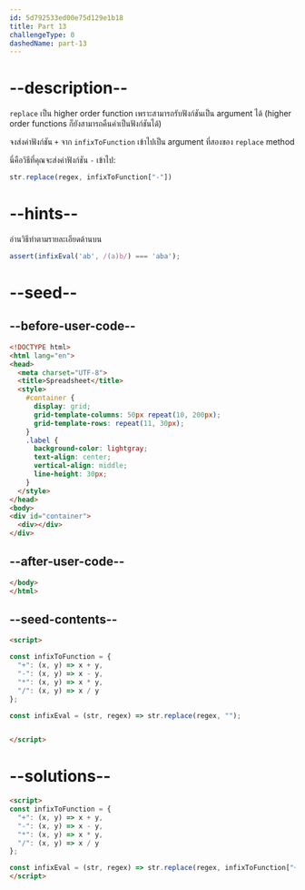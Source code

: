 ```yaml
---
id: 5d792533ed00e75d129e1b18
title: Part 13
challengeType: 0
dashedName: part-13
---
```


# --description--

`replace` เป็น higher order function เพราะสามารถรับฟังก์ชันเป็น argument ได้ (higher order functions ก็ยังสามารถคืนค่าเป็นฟังก์ชันได้)

จงส่งค่าฟังก์ชัน `+` จาก `infixToFunction` เข้าไปเป็น argument ที่สองของ `replace` method

นี่คือวิธีที่คุณจะส่งค่าฟังก์ชัน `-` เข้าไป:

```js
str.replace(regex, infixToFunction["-"])
```

# --hints--

อ่านวิธีทำตามรายละเอียดด้านบน

```js
assert(infixEval('ab', /(a)b/) === 'aba');
```

# --seed--

## --before-user-code--

```html
<!DOCTYPE html>
<html lang="en">
<head>
  <meta charset="UTF-8">
  <title>Spreadsheet</title>
  <style>
    #container {
      display: grid;
      grid-template-columns: 50px repeat(10, 200px);
      grid-template-rows: repeat(11, 30px);
    }
    .label {
      background-color: lightgray;
      text-align: center;
      vertical-align: middle;
      line-height: 30px;
    }
  </style>
</head>
<body>
<div id="container">
  <div></div>
</div>
```

## --after-user-code--

```html
</body>
</html>
```

## --seed-contents--

```html
<script>

const infixToFunction = {
  "+": (x, y) => x + y,
  "-": (x, y) => x - y,
  "*": (x, y) => x * y,
  "/": (x, y) => x / y
};

const infixEval = (str, regex) => str.replace(regex, "");


</script>
```

# --solutions--

```html
<script>
const infixToFunction = {
  "+": (x, y) => x + y,
  "-": (x, y) => x - y,
  "*": (x, y) => x * y,
  "/": (x, y) => x / y
};

const infixEval = (str, regex) => str.replace(regex, infixToFunction["+"]);
</script>
```
